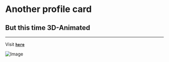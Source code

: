 # Another profile card
 ## But this time 3D-Animated
 ____
 Visit [**`here`**](https://bot-7037.github.io/ProfileCard2/)
 
 ![Image](./My_Video.gif)
